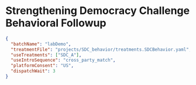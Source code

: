 # Strengthening Democracy Challenge Behavioral Followup

```json
{
  "batchName": "labDemo",
  "treatmentFile": "projects/SDC_behavior/treatments.SDCBehavior.yaml",
  "useTreatments": ["SDC_A"],
  "useIntroSequence": "cross_party_match",
  "platformConsent": "US",
  "dispatchWait": 3
}
```
